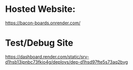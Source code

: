 # Hosted Website:
https://bacon-boards.onrender.com/

# Test/Debug Site
https://dashboard.render.com/static/srv-d1hsb13ipnbc73fkio4g/deploys/dep-d1hsd97fte5s73aq2bvg
